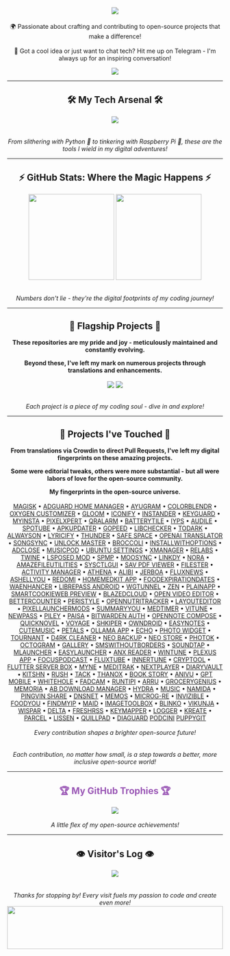<h1 align="center">
    <img src="https://readme-typing-svg.herokuapp.com/?font=Righteous&size=50&center=true&vCenter=true&width=1500&height=75&duration=2500&lines=Welcome+to+my+digital+playground!+👋;I'm+𝗛𝗼𝗹𝗶,+code+enthusiast+and+open-source+advocate!;Let's+dive+into+my+world+of+bits+and+bytes!" />
</h1>

<div align="center">
    
🌍 Passionate about crafting and contributing to open-source projects that make a difference! <br><br>
💬 Got a cool idea or just want to chat tech? Hit me up on Telegram - I'm always up for an inspiring conversation!

</div>

<div align="center"> 
  <a href="https://t.me/microzort">
    <img src="https://img.shields.io/badge/Let's_Connect!-333333?style=for-the-badge&logo=telegram&logoColor=blue" />
  </a>
</div>

---
 
<h2 align="center">🛠️ My Tech Arsenal 🛠️</h2>

<div align="center">
    <img src="https://skillicons.dev/icons?i=python,github,vscode,linux,debian,raspberrypi" />
</div>

<div align="center">
    <br><br>
    <i>From slithering with Python 🐍 to tinkering with Raspberry Pi 🥧, these are the tools I wield in my digital adventures!</i>
</div>

---

<h2 align="center">⚡ GitHub Stats: Where the Magic Happens ⚡</h2>

<div align=center>  
  <img height=200 align="center" src="https://github-readme-stats.vercel.app/api?username=mikropsoft&rank_icon=github" />
  <img height=200 align="center" src="https://github-readme-stats.vercel.app/api/top-langs/?username=mikropsoft" />
</div>

<div align="center">
    <br><br>
    <i>Numbers don't lie - they're the digital footprints of my coding journey!</i>
</div>

---

<h2 align="center">🚀 Flagship Projects 🚀</h2>

<div align="center">
    
**These repositories are my pride and joy - meticulously maintained and constantly evolving.**

**Beyond these, I've left my mark on numerous projects through translations and enhancements.**
    
</div>

<div align=center>   
  <img align="center" src="https://github-readme-stats.vercel.app/api/pin/?username=mikropsoft&repo=StevenBlock"/>
  <img align="center" src="https://github-readme-stats.vercel.app/api/pin/?username=mikropsoft&repo=NmapLite-SqlmapLite"/>
</div>

<div align="center">
    <br><br>
    <i>Each project is a piece of my coding soul - dive in and explore!</i>
</div>

---

<h2 align="center">🌟 Projects I've Touched 🌟</h2>

<div align="center">
    
**From translations via Crowdin to direct Pull Requests, I've left my digital fingerprints on these amazing projects.**

**Some were editorial tweaks, others were more substantial - but all were labors of love for the open-source community.**    

</div>

<div align="center">
    <strong>My fingerprints in the open-source universe.</strong><br><br>
    <a href="https://github.com/topjohnwu/Magisk">MAGISK</a> • 
    <a href="https://github.com/JGeek00/adguard-home-manager">ADGUARD HOME MANAGER</a> • 
    <a href="https://github.com/AyuGram">AYUGRAM</a> • 
    <a href="https://github.com/Mahmud0808/ColorBlendr">COLORBLENDR</a> • 
    <a href="https://github.com/DHD2280/Oxygen-Customizer">OXYGEN CUSTOMIZER</a> • 
    <a href="https://github.com/MateriiApps/Gloom">GLOOM</a> • 
    <a href="https://github.com/Mahmud0808/Iconify">ICONIFY</a> • 
    <a href="https://thedise.me/instander">INSTANDER</a> • 
    <a href="https://github.com/AChep/keyguard-app">KEYGUARD</a> • 
    <a href="https://myinsta.app">MYINSTA</a> • 
    <a href="https://github.com/siavash79/PixelXpert">PIXELXPERT</a> • 
    <a href="https://github.com/sweakpl/qralarm-android">QRALARM</a> • 
    <a href="https://github.com/CominAtYou/BatteryTile">BATTERYTILE</a> • 
    <a href="https://github.com/StellarSand/IYPS">IYPS</a> • 
    <a href="https://github.com/aleksey-saenko/MusicRecognizer">AUDILE</a> • 
    <a href="https://github.com/KRTirtho/spotube">SPOTUBE</a> • 
    <a href="https://github.com/rumboalla/apkupdater">APKUPDATER</a> • 
    <a href="https://github.com/GopeedLab/gopeed">GOPEED</a> • 
    <a href="https://github.com/LibChecker/LibChecker">LIBCHECKER</a> • 
    <a href="https://github.com/darkmoonight/ToDark">TODARK</a> • 
    <a href="https://github.com/Domi04151309/AlwaysOn">ALWAYSON</a> • 
    <a href="https://github.com/WXRIW/Lyricify-App">LYRICIFY</a> • 
    <a href="https://github.com/thunder-app/thunder">THUNDER</a> • 
    <a href="https://github.com/aashishksahu/SafeSpace">SAFE SPACE</a> • 
    <a href="https://github.com/openai-translator/openai-translator">OPENAI TRANSLATOR</a> • 
    <a href="https://github.com/Lambada10/SongSync">SONGSYNC</a> • 
    <a href="https://github.com/sweakpl/unlock-master">UNLOCK MASTER</a> • 
    <a href="https://github.com/flauschtrud/broccoli">BROCCOLI</a> • 
    <a href="https://github.com/zacharee/InstallWithOptions">INSTALLWITHOPTIONS</a> • 
    <a href="https://github.com/zjyzip/AdClose">ADCLOSE</a> • 
    <a href="https://github.com/ubuntu-flutter-community/musicpod">MUSICPOD</a> • 
    <a href="https://github.com/ubuntu-flutter-community/settings">UBUNTU SETTINGS</a> • 
    <a href="https://github.com/Team-xManager/xManager">XMANAGER</a> • 
    <a href="https://github.com/theimpulson/ReLabs">RELABS</a> • 
    <a href="https://github.com/msasikanth/twine">TWINE</a> • 
    <a href="https://github.com/mywalkb/LSPosed_mod">LSPOSED MOD</a> • 
    <a href="https://github.com/toasterofbread/spmp">SPMP</a> • 
    <a href="https://github.com/Moosync/Moosync">MOOSYNC</a> • 
    <a href="https://github.com/JGeek00/linkdy">LINKDY</a> • 
    <a href="https://github.com/Sandakan/Nora">NORA</a> • 
    <a href="https://github.com/TeamAmaze/AmazeFileUtilities">AMAZEFILEUTILITIES</a> • 
    <a href="https://github.com/Lennoard/SysctlGUI">SYSCTLGUI</a> • 
    <a href="https://github.com/Sav22999/sav-pdf-viewer-pro">SAV PDF VIEWER</a> • 
    <a href="https://github.com/roozbehzarei/filester">FILESTER</a> • 
    <a href="https://github.com/sdex/ActivityManager">ACTIVITY MANAGER</a> • 
    <a href="https://github.com/SebaUbuntu/Athena">ATHENA</a> • 
    <a href="https://github.com/Myzel394/Alibi">ALIBI</a> • 
    <a href="https://github.com/LemmyNet/jerboa">JERBOA</a> • 
    <a href="https://github.com/KevinCFechtel/FluxNews">FLUXNEWS</a> • 
    <a href="https://github.com/DP-Hridayan/aShellYou">ASHELLYOU</a> • 
    <a href="https://github.com/acszo/Redomi">REDOMI</a> • 
    <a href="https://github.com/pewaru-333/HomeMedkit-App">HOMEMEDKIT APP</a> • 
    <a href="https://github.com/lorenzovngl/FoodExpirationDates">FOODEXPIRATIONDATES</a> • 
    <a href="https://github.com/Dev4Mod/WaEnhancer">WAENHANCER</a> • 
    <a href="https://github.com/LibrePass/LibrePass-Android">LIBREPASS ANDROID</a> • 
    <a href="https://github.com/zaneschepke/wgtunnel">WGTUNNEL</a> • 
    <a href="https://github.com/pakka-papad/Zen">ZEN</a> • 
    <a href="https://github.com/ismartcoding/plain-app">PLAINAPP</a> • 
    <a href="https://github.com/CookieJarApps/SmartCookieWeb-Preview">SMARTCOOKIEWEB PREVIEW</a> • 
    <a href="https://github.com/TheRedSpy15/blazedcloud">BLAZEDCLOUD</a> • 
    <a href="https://github.com/devhyper/open-video-editor">OPEN VIDEO EDITOR</a> • 
    <a href="https://github.com/albertvaka/bettercounter">BETTERCOUNTER</a> • 
    <a href="https://github.com/Hamza417/Peristyle">PERISTYLE</a> • 
    <a href="https://github.com/simonoppowa/OpenNutriTracker">OPENNUTRITRACKER</a> • 
    <a href="https://github.com/itsvks19/LayoutEditor">LAYOUTEDITOR</a> • 
    <a href="https://github.com/KieronQuinn/PixelLauncherMods">PIXELLAUNCHERMODS</a> • 
    <a href="https://github.com/talosross/SummaryYou">SUMMARYYOU</a> • 
    <a href="https://github.com/Futsch1/medTimer">MEDTIMER</a> • 
    <a href="https://github.com/25huizengek1/ViTune">VITUNE</a> • 
    <a href="https://github.com/6eero/NewPass">NEWPASS</a> • 
    <a href="https://github.com/justdeko/piley">PILEY</a> • 
    <a href="https://github.com/h4h13/Paisa">PAISA</a> • 
    <a href="https://github.com/bitwarden/authenticator-android">BITWARDEN AUTH</a> • 
    <a href="https://github.com/YangDai2003/OpenNote-Compose">OPENNOTE COMPOSE</a> • 
    <a href="https://github.com/LagradOst/QuickNovel">QUICKNOVEL</a> • 
    <a href="https://github.com/dluvian/voyage">VOYAGE</a> • 
    <a href="https://github.com/Efimj/Shkiper">SHKIPER</a> • 
    <a href="https://github.com/BinTianqi/OwnDroid">OWNDROID</a> • 
    <a href="https://github.com/Kin69/EasyNotes">EASYNOTES</a> • 
    <a href="https://github.com/sosauce/CuteMusic">CUTEMUSIC</a> • 
    <a href="https://github.com/LeoColman/Petals">PETALS</a> • 
    <a href="https://github.com/JHubi1/ollama-app">OLLAMA APP</a> • 
    <a href="https://github.com/brahmkshatriya/echo">ECHO</a> • 
    <a href="https://github.com/fibelatti/photo-widget">PHOTO WIDGET</a> • 
    <a href="https://github.com/Zimbelstern/Tournant">TOURNANT</a> • 
    <a href="https://github.com/D4rK7355608/com.d4rk.cleaner">D4RK CLEANER</a> • 
    <a href="https://github.com/NeoApplications/Neo-Backup">NEO BACKUP</a> • 
    <a href="https://github.com/NeoApplications/Neo-Store">NEO STORE</a> • 
    <a href="https://github.com/leonlatsch/Photok">PHOTOK</a> • 
    <a href="https://github.com/OctoGramApp/OctoGram">OCTOGRAM</a> • 
    <a href="https://github.com/IacobIonut01/Gallery">GALLERY</a> • 
    <a href="https://github.com/smswithoutborders/SMSWithoutBorders-App-Android">SMSWITHOUTBORDERS</a> • 
    <a href="https://github.com/Angel-Studio/SoundTap">SOUNDTAP</a> • 
    <a href="https://github.com/DroidWorksStudio/mLauncher">MLAUNCHER</a> • 
    <a href="https://github.com/DroidWorksStudio/EasyLauncher">EASYLAUNCHER</a> • 
    <a href="https://github.com/Anxcye/anx-reader">ANX READER</a> • 
    <a href="https://github.com/tranht17/WinTune">WINTUNE</a> • 
    <a href="https://github.com/techlore/Plexus-app">PLEXUS APP</a> • 
    <a href="https://github.com/allentown521/FocusPodcast">FOCUSPODCAST</a> • 
    <a href="https://github.com/mu-fazil-vk/FluxTube">FLUXTUBE</a> • 
    <a href="https://github.com/Malopieds/InnerTune">INNERTUNE</a> • 
    <a href="https://github.com/nfdz/Cryptool">CRYPTOOL</a> • 
    <a href="https://github.com/lollipopkit/flutter_server_box">FLUTTER SERVER BOX</a> • 
    <a href="https://github.com/Pool-Of-Tears/Myne">MYNE</a> • 
    <a href="https://github.com/AdamGuidarini/MediTrak">MEDITRAK</a> • 
    <a href="https://github.com/anilbeesetti/nextplayer">NEXTPLAYER</a> • 
    <a href="https://github.com/SankethBK/diaryvault">DIARYVAULT</a> • 
    <a href="https://github.com/aimok04/kitshn">KITSHN</a> • 
    <a href="https://github.com/shub39/Rush">RUSH</a> • 
    <a href="https://github.com/patzly/tack-android">TACK</a> • 
    <a href="https://github.com/Tornaco/Thanox">THANOX</a> • 
    <a href="https://github.com/Acclorite/book-story">BOOK STORY</a> • 
    <a href="https://github.com/SkyD666/AniVu">ANIVU</a> • 
    <a href="https://github.com/Taewan-P/gpt_mobile">GPT MOBILE</a> • 
    <a href="https://github.com/beradeep/whitehole">WHITEHOLE</a> • 
    <a href="https://github.com/anonfaded/FadCam">FADCAM</a> • 
    <a href="https://github.com/runtipi/runtipi">RUNTIPI</a> • 
    <a href="https://github.com/KSSidll/Arru">ARRU</a> • 
    <a href="https://github.com/DanielRendox/GroceryGenius">GROCERYGENIUS</a> • 
    <a href="https://github.com/xp4u1/memoria">MEMORIA</a> • 
    <a href="https://github.com/amir1376/ab-download-manager">AB DOWNLOAD MANAGER</a> • 
    <a href="https://github.com/hydralauncher/hydra">HYDRA</a> • 
    <a href="https://github.com/MissingCore/Music">MUSIC</a> • 
    <a href="https://github.com/namidaco/namida">NAMIDA</a> • 
    <a href="https://github.com/stonith404/pingvin-share">PINGVIN SHARE</a> • 
    <a href="https://github.com/t895/DNSNet">DNSNET</a> • 
    <a href="https://github.com/usememos/memos">MEMOS</a> • 
    <a href="https://github.com/WSTxda/MicroG-RE">MICROG-RE</a> • 
    <a href="https://github.com/Gedsh/InviZible">INVIZIBLE</a> • 
    <a href="https://github.com/maksimowiczm/FoodYou">FOODYOU</a> • 
    <a href="https://github.com/maksimowiczm/find-my-ip">FINDMYIP</a> • 
    <a href="https://github.com/Mobile-Artificial-Intelligence/maid">MAID</a> • 
    <a href="https://github.com/T8RIN/ImageToolbox">IMAGETOOLBOX</a> • 
    <a href="https://github.com/blinko-space/blinko">BLINKO</a> • 
    <a href="https://github.com/go-vikunja/vikunja">VIKUNJA</a> • 
    <a href="https://github.com/Scriptbash/Wispar">WISPAR</a> • 
    <a href="https://github.com/supershadoe/delta">DELTA</a> • 
    <a href="https://github.com/FreshRSS/FreshRSS">FRESHRSS</a> •
    <a href="https://github.com/keymapperorg/KeyMapper">KEYMAPPER</a> •
    <a href="https://github.com/Sanmeet007/logger">LOGGER</a> •
    <a href="https://github.com/knighthat/Kreate">KREATE</a> •
    <a href="https://github.com/itsvic-dev/parcel">PARCEL</a> •
    <a href="https://github.com/GrakovNe/lissen-android">LISSEN</a> •
    <a href="https://github.com/quillpad/quillpad">QUILLPAD</a> •
    <a href="https://github.com/Faltenreich/Diaguard">DIAGUARD</a>
    <a href="https://github.com/XilinJia/Podcini.X">PODCINI</a>
    <a href="https://github.com/catpuppyapp/PuppyGit">PUPPYGIT</a><br><br>
    <i>Every contribution shapes a brighter open-source future!</i>
</div>

<div align="center">
    <br><br>
    <i>Each contribution, no matter how small, is a step towards a better, more inclusive open-source world!</i> 
</div>

---

<h2 align="center" style="color: #9b59b6;">🏆 My GitHub Trophies 🏆</h2>

<div align="center">
    <img src="https://github-profile-trophy.vercel.app/?username=mikropsoft&theme=flat&margin-w=15" /><br><br>
    <i>A little flex of my open-source achievements!</i>
</div>

---

<h2 align="center">👁️ Visitor's Log 👁️</h2>

<div align="center">
    <a href="https://u8views.com/github/mikropsoft">
        <img src="https://u8views.com/api/v1/github/profiles/75412448/views/day-week-month-total-count.svg">
    </a>
</div>

<div align="center">
    <br><br>
    <i>Thanks for stopping by! Every visit fuels my passion to code and create even more!</i>
</div>

<img src="https://raw.githubusercontent.com/matfantinel/matfantinel/master/waves.svg" width="100%" height="100">
